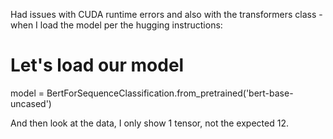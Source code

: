 Had issues with CUDA runtime errors and also with the transformers class - when I load the model per the hugging instructions:
# Let's load our model
model = BertForSequenceClassification.from_pretrained('bert-base-uncased')

And then look at the data, I only show 1 tensor, not the expected 12. 
